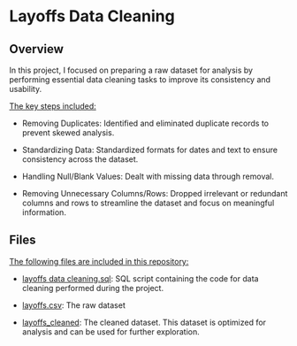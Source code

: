 # Layoffs Data Cleaning

## Overview
In this project, I focused on preparing a raw dataset for analysis by performing essential data cleaning tasks to improve its consistency and usability. 

<ins>The key steps included:</ins>

* Removing Duplicates: Identified and eliminated duplicate records to prevent skewed analysis.

* Standardizing Data: Standardized formats for dates and text to ensure consistency across the dataset.

* Handling Null/Blank Values: Dealt with missing data through removal.

* Removing Unnecessary Columns/Rows: Dropped irrelevant or redundant columns and rows to streamline the dataset and focus on meaningful information.

## Files
<ins>The following files are included in this repository:</ins>

* [layoffs data cleaning.sql](https://github.com/Lrng09/SQL/blob/main/Layoffs/layoffs%20data%20cleaning.sql): SQL script containing the code for data cleaning performed during the project.

* [layoffs.csv](https://github.com/Lrng09/SQL/blob/main/Layoffs/layoffs.csv): The raw dataset

* [layoffs_cleaned](https://github.com/Lrng09/SQL/blob/main/Layoffs/layoffs_cleaned.csv): The cleaned dataset. This dataset is optimized for analysis and can be used for further exploration.

